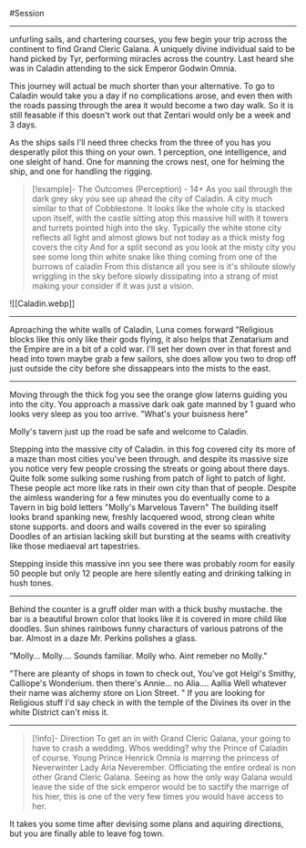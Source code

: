 #Session
______
unfurling sails, and chartering courses, you few begin your trip across the continent to find Grand Cleric Galana. A uniquely divine individual said to be hand picked by Tyr, performing miracles across the country. Last heard she was in Caladin attending to the sick Emperor Godwin Omnia. 

This journey will actual be much shorter than your alternative. To go to Caladin would take you a day if no complications arose, and even then with the roads passing through the area it would become a two day walk. So it is still feasable if this doesn't work out that Zentari would only be a week and 3 days. 

As the ships sails I'll need three checks from the three of you has you desperatly pilot this thing on your own. 1 perception, one intelligence, and one sleight of hand. One for manning the crows nest, one for helming the ship, and one for handling the rigging. 

>[!example]- The Outcomes
>(Perception) - 14+ As you sail through the dark grey sky you see up ahead the city of Caladin. A city much similar to that of Cobblestone. It looks like the whole city is stacked upon itself, with the castle sitting atop this massive hill with it towers and turrets pointed high into the sky. Typically the white stone city reflects all light and almost glows but not today as a thick misty fog covers the city And for a split second as you look at the misty city you see some long thin white snake like thing coming from one of the burrows of caladin From this distance all you see is it's shiloute slowly wriggling in the sky before slowly dissipating into a strang of mist making your consider if it was just a vision.
>
![[Caladin.webp]]
_________

Aproaching the white walls of Caladin, Luna comes forward "Religious blocks like this only like their gods flying, it also helps that Zenatarium and the Empire are in a bit of a cold war. I'll set her down over in that forest and head into town maybe grab a few sailors, she does allow you two to drop off just outside the city before she dissappears into the mists to the east.

_____________

Moving through the thick fog you see the orange glow laterns guiding you into the city. You approach a massive dark oak gate manned by 1 guard who looks very sleep as you too arrive. "What's your buisness here"

Molly's tavern just up the road be safe and welcome to Caladin. 

Stepping into the massive city of Caladin. in this fog covered city its more of a maze than most cities you've been through. and despite its massive size you notice very few people crossing the streats or going about there days. Quite folk some sulking some rushing from patch of light to patch of light. These people act more like rats in their own city than that of people. Despite the aimless wandering for a few minutes you do eventually come to a Tavern in big bold letters "Molly's Marvelous Tavern" The building itself looks brand spanking new, freshly lacquered wood, strong clean white stone supports. and doors and walls covered in the ever so spiraling Doodles of an artisian lacking skill but bursting at the seams with creativity like those mediaeval art tapestries. 

Stepping inside this massive inn you see there was probably room for easily 50 people but only 12 people are here silently eating and drinking talking in hush tones.

___

Behind the counter is a gruff older man with a thick bushy mustache. the bar is a beautiful brown color that looks like it is covered in more child like doodles. Sun shines rainbows funny characturs of various patrons of the bar. Almost in a daze Mr. Perkins polishes a glass.

"Molly... Molly.... Sounds familiar. Molly who. Aint remeber no Molly." 

"There are pleanty of shops in town to check out, You've got Helgi's Smithy, Calliope's Wonderium. then there's Annie... no Alia.... Aallia Well whatever their name was alchemy store on Lion Street. "
If you are looking for Religious stuff I'd say check in with the temple of the Divines its over in the white District can't miss it.

_______

>[!info]- Direction
>To get an in with Grand Cleric Galana, your going to have to crash a wedding. Whos wedding? why the Prince of Caladin of course. Young Prince Henrick Omnia is marring the princess of Neverwinter Lady Aria Neverember. Officiating the entire ordeal is non other Grand Cleric Galana. Seeing as how the only way Galana would leave the side of the sick emperor would be to sactify the marrige of his hier, this is one of the very few times you would have access to her.
>

It takes you some time after devising some plans and aquiring directions, but you are finally able to leave fog town. 